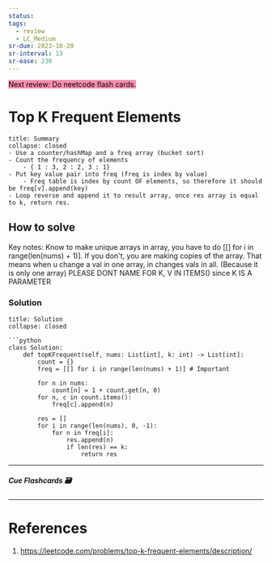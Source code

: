 ```yaml
---
status: 
tags:
  - review
  - LC_Medium
sr-due: 2023-10-20
sr-interval: 13
sr-ease: 230
---
```


<mark style="background: #FF5582A6;">Next review: Do neetcode flash cards.</mark>

# Top K Frequent Elements
```ad-tldr
title: Summary
collapse: closed
- Use a counter/hashMap and a freq array (bucket sort)
- Count the frequency of elements
	- { 1 : 3, 2 : 2, 3 : 1}
- Put key value pair into freq (freq is index by value)
	- Freq table is index by count OF elements, so therefore it should be freq[v].append(key)
- Loop reverse and append it to result array, once res array is equal to k, return res.
```
## How to solve


Key notes:
Know to make unique arrays in array, you have to do [[] for i in range(len(nums) + 1)]. 
If you don't, you are making copies of the array. 
	That means when u change a val in one array, in changes vals in all. (Because it is only one array)
PLEASE DONT NAME FOR K, V IN ITEMS() since K IS A PARAMETER 
### Solution
```ad-tldr
title: Solution
collapse: closed

```python
class Solution:
    def topKFrequent(self, nums: List[int], k: int) -> List[int]:
        count = {}
        freq = [[] for i in range(len(nums) + 1)] # Important

        for n in nums:
            count[n] = 1 + count.get(n, 0)
        for n, c in count.items():
            freq[c].append(n)
        
        res = []
        for i in range(len(nums), 0, -1):
            for n in freq[i]:
                res.append(n)
                if len(res) == k:
                    return res
```

---
##### Cue Flashcards 🗃

---
# References
1. https://leetcode.com/problems/top-k-frequent-elements/description/

